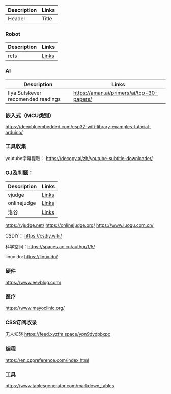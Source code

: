 | Description | Links|
| ----------- | ----------- |
| Header      | Title       |


### Robot
| Description | Links|
| ----------- | ----------- |
| rcfs     | [Links       ](https://rcfs.ch/#)|

### AI
| Description | Links|
| ----------- | ----------- |
| Ilya Sutskever recomended readings| https://aman.ai/primers/ai/top-30-papers/|

### 嵌入式（MCU类别）
https://deepbluembedded.com/esp32-wifi-library-examples-tutorial-arduino/

### 工具收集
youtube字幕提取：
https://decopy.ai/zh/youtube-subtitle-downloader/

### OJ及判题：
| Description | Links|
| ----------- | ----------- |
| vjudge      | [Links](https://vjudge.net/)|
| onlinejudge      | [Links](https://onlinejudge.org/)       |
|洛谷| [Links](https://www.luogu.com.cn/)|

https://vjudge.net/
https://onlinejudge.org/
https://www.luogu.com.cn/

CSDIY： https://csdiy.wiki/

科学空间：https://spaces.ac.cn/author/1/5/

linux do: https://linux.do/

### 硬件
https://www.eevblog.com/

### 医疗
https://www.mayoclinic.org/

### CSS订阅收录
无人知晓 https://feed.xyzfm.space/ypn9dydpbxpc

### 编程
https://en.cppreference.com/index.html


### 工具
https://www.tablesgenerator.com/markdown_tables
